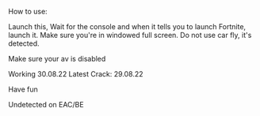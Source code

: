 How to use:

Launch this, Wait for the console and when it tells you to launch Fortnite, launch it.
Make sure you're in windowed full screen.
Do not use car fly, it's detected.

Make sure your av is disabled

Working 30.08.22
Latest Crack: 29.08.22

Have fun

Undetected on EAC/BE
